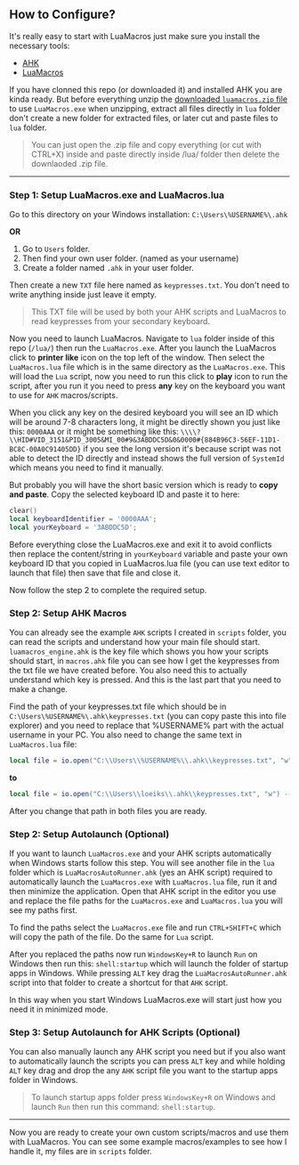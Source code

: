 ## How to Configure?

It's really easy to start with LuaMacros just make sure you install the necessary tools:

- [AHK](https://www.autohotkey.com/)
- [LuaMacros](https://www.hidmacros.eu/download.php)

If you have clonned this repo (or downloaded it) and installed AHK you are kinda ready. But before everything unzip the [downloaded `luamacros.zip` file](https://www.hidmacros.eu/download.php) to use `LuaMacros.exe` when unzipping, extract all files directly in `lua` folder don't create a new folder for extracted files, or later cut and paste files to `lua` folder.

> You can just open the .zip file and copy everything (or cut with CTRL+X) inside and paste directly inside /lua/ folder then delete the downlaoded .zip file.

---

### Step 1: Setup LuaMacros.exe and LuaMacros.lua

Go to this directory on your Windows installation: `C:\Users\%USERNAME%\.ahk` 

**OR**

1. Go to `Users` folder.
2. Then find your own user folder. (named as your username)
3. Create a folder named `.ahk` in your user folder.

Then create a new `TXT` file here named as `keypresses.txt`. You don't need to write anything inside just leave it empty.

> This TXT file will be used by both your AHK scripts and LuaMacros to read keypresses from your secondary keyboard.

Now you need to launch LuaMacros. Navigate to `lua` folder inside of this repo (`/lua/`) then run the `LuaMacros.exe`. After you launch the LuaMacros click to __printer like__ icon on the top left of the window. Then select the `LuaMacros.lua` file which is in the same directory as the `LuaMacros.exe`. This will load the `Lua` script, now you need to run this click to __play__ icon to run the script, after you run it you need to press **any** key on the keyboard you want to use for `AHK` macros/scripts.

When you click any key on the desired keyboard you will see an ID which will be around 7-8 characters long, it might be directly shown you just like this: `0000AAA` or it might be something like this: `\\\\?\\HID#VID_3151&PID_3005&MI_00#9&3ABDDC5D&0&0000#{884B96C3-56EF-11D1-BC8C-00A0C91405DD}` if you see the long version it's because script was not able to detect the ID directly and instead shows the full version of `SystemId` which means you need to find it manually.

But probably you will have the short basic version which is ready to **copy and paste**. Copy the selected keyboard ID and paste it to here:

```lua
clear()
local keyboardIdentifier = '0000AAA';
local yourKeyboard = '3ABDDC5D';
```

Before everything close the LuaMacros.exe and exit it to avoid conflicts then replace the content/string in `yourKeyboard` variable and paste your own keyboard ID that you copied in LuaMacros.lua file (you can use text editor to launch that file) then save that file and close it.

Now follow the step 2 to complete the required setup.

### Step 2: Setup AHK Macros

You can already see the example `AHK` scripts I created in `scripts` folder, you can read the scripts and understand how your main file should start. `luamacros_engine.ahk` is the key file which shows you how your scripts should start, in `macros.ahk` file you can see how I get the keypresses from the txt file we have created before. You also need this to actually understand which key is pressed. And this is the last part that you need to make a change.

Find the path of your keypresses.txt file which should be in `C:\Users\%USERNAME%\.ahk\keypresses.txt` (you can copy paste this into file explorer) and you need to replace that %USERNAME% part with the actual username in your PC. You also need to change the same text in `LuaMacros.lua` file:

```lua
local file = io.open("C:\\Users\\%USERNAME%\\.ahk\\keypresses.txt", "w") -- replace me!!!
```

**to**

```lua
local file = io.open("C:\\Users\\loeiks\\.ahk\\keypresses.txt", "w") -- replace me!!!
```

After you change that path in both files you are ready.

### Step 2: Setup Autolaunch (Optional)

If you want to launch `LuaMacros.exe` and your AHK scripts automatically when Windows starts follow this step. You will see another file in the `lua` folder which is `LuaMacrosAutoRunner.ahk` (yes an AHK script) required to automatically launch the `LuaMacros.exe` with `LuaMacros.lua` file, run it and then minimize the application. Open that AHK script in the editor you use and replace the file paths for the `LuaMacros.exe` and `LuaMacros.lua` you will see my paths first.

To find the paths select the `LuaMacros.exe` file and run `CTRL+SHIFT+C` which will copy the path of the file. Do the same for `Lua` script.

After you replaced the paths now run `WindowsKey+R` to launch `Run` on Windows then run this: `shell:startup` which will launch the folder of startup apps in Windows. While pressing `ALT` key drag the `LuaMacrosAutoRunner.ahk` script into that folder to create a shortcut for that `AHK` script.

In this way when you start Windows LuaMacros.exe will start just how you need it in minimized mode.

### Step 3: Setup Autolaunch for AHK Scripts (Optional)

You can also manually launch any AHK script you need but if you also want to automatically launch the scripts you can press `ALT` key and while holding `ALT` key drag and drop the any `AHK` script file you want to the startup apps folder in Windows.

> To launch startup apps folder press `WindowsKey+R` on Windows and launch `Run` then run this command: `shell:startup`.

---

Now you are ready to create your own custom scripts/macros and use them with LuaMacros. You can see some example macros/examples to see how I handle it, my files are in `scripts` folder.